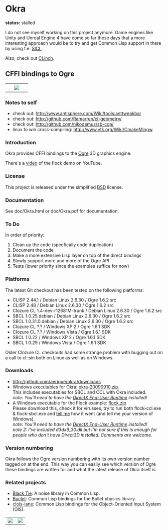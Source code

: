 # Okra

**status:** stalled

I do not see myself working on this project anymore.  Game engines like
Unity and Unreal Engine 4 have come so far these days that a more interesting
approach would be to try and get Common Lisp support in there by using f.e.
[SICL](https://github.com/robert-strandh/SICL).

Also, check out [CLinch](https://github.com/BradWBeer/CLinch).

## CFFI bindings to Ogre

<table align="center" width="100%">
  <tr>
    <td>&nbsp;</td>
    <td align="center">
      <img src="http://www.aerique.net/software/okra/okra.png">
    </td>
    <td>&nbsp;</td>
  </tr>
</table>

### Notes to self

* check out: http://www.antisphere.com/Wiki/tools:anttweakbar
* check out: http://github.com/Ramarren/cl-geometry/
* check out: http://github.com/nikodemus/sb-cga/
* linux to win cross-compiling: http://www.vtk.org/Wiki/CmakeMingw


### Introduction

Okra provides CFFI bindings to the [Ogre](http://www.ogre3d.org/) 3D
graphics engine.

There's a [video](http://www.youtube.com/watch?v=INeUifM2Bhg) of the
flock demo on YouTube.


### License

This project is released under the simplified
[BSD](http://www.opensource.net/licenses/bsd-license.php) license.


### Documentation

See doc/Okra.html or doc/Okra.pdf for documentation.


### To Do

In order of priority:

1. Clean up the code (specfically code duplication)
2. Document the code
3. Make a more extensive Lisp layer on top of the direct bindings
4. Slowly support more and more of the Ogre API
5. Tests (lower priority since the examples suffice for now)


### Platforms

The latest Git checkout has been tested on the following platforms:

* CLISP 2.44.1 / Debian Linux 2.6.30 / Ogre 1.6.2 src
* CLISP 2.48 / Debian Linux 2.6.30 / Ogre 1.6.2 src
* Clozure CL 1.4-dev-r12681M-trunk / Debian Linux 2.6.30 / Ogre 1.6.2 src
* SBCL 1.0.25.debian / Debian Linux 2.6.30 / Ogre 1.6.2 src
* SBCL 1.0.31.0.debian / Debian Linux 2.6.30 / Ogre 1.6.2 src
* Clozure CL ?.? / Windows XP 2 / Ogre 1.6.1 SDK
* Clozure CL ?.? / Windows Vista / Ogre 1.6.1 SDK
* SBCL 1.0.22 / Windows XP 2 / Ogre 1.6.1 SDK
* SBCL 1.0.29 / Windows Vista / Ogre 1.6.1 SDK

Older Clozure CL checkouts had some strange problem with bugging out
on a call to cl::sin both on Linux as well as on Windows.


### Downloads

* http://github.com/aerique/okra/downloads
* Windows executables for Okra: [okra-20090910.zip](http://www.xs4all.nl/~euqirea/downloads/okra-20090910.zip).  
  This includes executables for SBCL and CCL with Okra included.  
  *note: You'll need to have the [DirectX End-User Runtime](http://www.microsoft.com/downloads/Browse.aspx?displaylang=en&categoryid=2) installed!*
* A Windows executable for the Flock example: [flock.zip](http://www.xs4all.nl/~euqirea/downloads/flock.zip)  
  Please download this, check it for virusses, try to run both
  flock-ccl.exe & flock-sbcl.exe and [tell me](aerique@xs4all.nl) how
  it went (and tell me your version of Windows).  
  *note: You'll need to have the [DirectX End-User Runtime](http://www.microsoft.com/downloads/Browse.aspx?displaylang=en&categoryid=2) installed!*  
  *note 2: I've included d3dx9_30.dll but I'm not sure if this is
  enough for people who don't have Direct3D installed. Comments are
  welcome.*


### Version numbering

Okra follows the Ogre version numbering with its own version number
tagged on at the end. This way you can easily see which version of
Ogre these bindings are written for and what the latest release of
Okra itself is.


### Related projects

* [Black Tie](http://github.com/aerique/black-tie): A noise library in
  Common Lisp.
* [Buclet](http://github.com/aerique/buclet): Common Lisp bindings for
  the Bullet physics library.
* [clois-lane](http://github.com/aerique/clois-lane): Common Lisp
  bindings for the Object-Oriented Input System (OIS).

<table align="center" width="100%">
  <tr>
    <td align="center">
      <img src="http://www.aerique.net/software/okra/perlin-blob-a1.png">
    </td>
    <td align="center">
      <img src="http://www.aerique.net/software/okra/perlin-blob-a2.png">
    </td>
  </tr>
</table>
